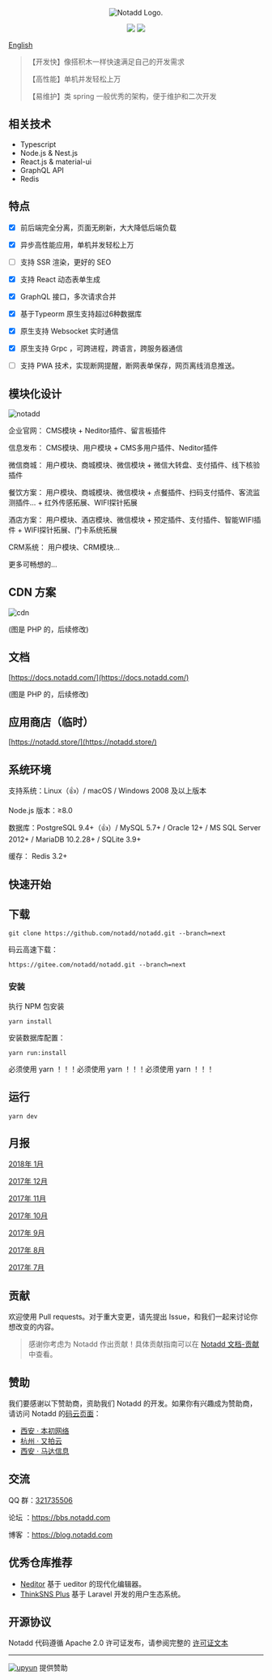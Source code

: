 <p align="center"><img src="https://www.notadd.com/src/notado_logo420x96.svg" alt="Notadd Logo."></p>
<p align="center">
<a href="https://jq.qq.com/?_wv=1027&k=5qVzRh4" title="Notadd 官方技术交流群"><img src="https://img.shields.io/badge/QQ%20Group-321735506-6782d6.svg?style=flat-square"></a>
<a href="https://travis-ci.org/notadd/notadd/next" title="Build Status"><img src="https://img.shields.io/travis/notadd/notadd/next.svg?style=flat-square"></a>
</p>

[English](README_en.md)




> 【开发快】像搭积木一样快速满足自己的开发需求
>
> 【高性能】单机并发轻松上万
> 
> 【易维护】类 spring 一般优秀的架构，便于维护和二次开发



## 相关技术

- Typescript
- Node.js & Nest.js
- React.js & material-ui
- GraphQL API
- Redis

## 特点

- [x] 前后端完全分离，页面无刷新，大大降低后端负载
- [x] 异步高性能应用，单机并发轻松上万
- [ ] 支持 SSR 渲染，更好的 SEO
- [x] 支持 React 动态表单生成
- [x] GraphQL 接口，多次请求合并
- [x] 基于Typeorm 原生支持超过6种数据库
- [x] 原生支持 Websocket 实时通信
- [x] 原生支持 Grpc ，可跨进程，跨语言，跨服务器通信
- [ ] 支持 PWA 技术，实现断网提醒，断网表单保存，网页离线消息推送。


## 模块化设计


![notadd](https://www.notadd.com/src/app.svg)

企业官网： CMS模块 + Neditor插件、留言板插件

信息发布： CMS模块、用户模块 + CMS多用户插件、Neditor插件

微信商城： 用户模块、商城模块、微信模块 + 微信大转盘、支付插件、线下核验插件

餐饮方案： 用户模块、商城模块、微信模块 + 点餐插件、扫码支付插件、客流监测插件... + 红外传感拓展、WIFI探针拓展

酒店方案： 用户模块、酒店模块、微信模块 + 预定插件、支付插件、智能WIFI插件 + WIFI探针拓展、门卡系统拓展

CRM系统： 用户模块、CRM模块...

更多可畅想的...

## CDN 方案 

![cdn](https://www.notadd.com/src/cdn.svg)

(图是 PHP 的，后续修改)

## 文档

[https://docs.notadd.com/](https://docs.notadd.com/)

(图是 PHP 的，后续修改)

## 应用商店（临时）

[https://notadd.store/](https://notadd.store/)


## 系统环境

支持系统：Linux（👍）/ macOS / Windows 2008 及以上版本

Node.js 版本：≥8.0

数据库：PostgreSQL 9.4+（👍）/ MySQL 5.7+ / Oracle 12+ / MS SQL Server 2012+ / MariaDB 10.2.28+ / SQLite 3.9+ 

缓存： Redis 3.2+


## 快速开始

## 下载

```
git clone https://github.com/notadd/notadd.git --branch=next
```

码云高速下载：

```
https://gitee.com/notadd/notadd.git --branch=next
```

### 安装

执行 NPM 包安装

```
yarn install
```

安装数据库配置：
```
yarn run:install

```
必须使用 yarn ！！！必须使用 yarn ！！！必须使用 yarn ！！！

## 运行

```
yarn dev
```

## 月报

[2018年 1月](https://blog.notadd.com/2018/01/01/2018-01/)

[2017年 12月](https://blog.notadd.com/2017/12/08/2017-12/)

[2017年 11月](https://blog.notadd.com/2017/11/11/2017-11/)

[2017年 10月](https://blog.notadd.com/2017/10/11/2017-10/)

[2017年 9月](https://blog.notadd.com/2017/09/22/2017-09/)

[2017年 8月](https://blog.notadd.com/2017/09/01/2017-08/)

[2017年 7月](https://blog.notadd.com/2017/08/01/2017-07/)



## 贡献

欢迎使用 Pull requests。对于重大变更，请先提出 Issue，和我们一起来讨论你想改变的内容。

> 感谢你考虑为 Notadd 作出贡献！具体贡献指南可以在 [Notadd 文档-贡献](https://docs.notadd.com/#/v1/?id=%e8%b4%a1%e7%8c%ae) 中查看。


## 赞助

我们要感谢以下赞助商，资助我们 Notadd 的开发。如果你有兴趣成为赞助商，请访问 Notadd 的[码云页面](https://gitee.com/notadd/notadd?donate=true)：

- [西安 · 本初网络](https://www.ibenchu.com)
- [杭州 · 又拍云](https://www.upyun.com)
- [西安 · 马达信息](#)


## 交流

QQ 群：[321735506](https://jq.qq.com/?_wv=1027&k=5qVzRh4)

论坛 ：https://bbs.notadd.com

博客 ：https://blog.notadd.com

## 优秀仓库推荐

- [Neditor](https://github.com/notadd/neditor) 基于 ueditor 的现代化编辑器。
- [ThinkSNS Plus](https://github.com/slimkit/thinksns-plus) 基于 Laravel 开发的用户生态系统。


## 开源协议

Notadd 代码遵循 Apache 2.0 许可证发布，请参阅完整的 [许可证文本](LICENSE)

----------

[![upyun](https://www.notadd.com/src/upyun.svg "又拍云")](https://console.upyun.com/register/?invite=r17EYO3BW) 提供赞助

